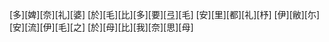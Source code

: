 [多][婢][奈][礼][婆] [於][毛][比][多][要][弖][毛] [安][里][都][礼][杼] [伊][敝][尓][安][流][伊][毛][之] [於][母][比][我][奈][思][母]
